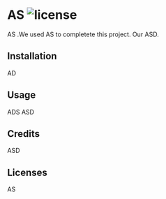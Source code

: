 # AS ![license](https://img.shields.io/badge/license-AS-blue)
  AS .We used AS to completete this project. Our ASD.
  ## Installation
  AD
  ## Usage
  ADS
  ASD
  ## Credits
  ASD
  ## Licenses
  AS
  